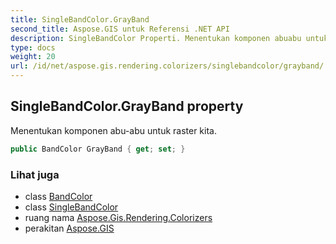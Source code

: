 ```yaml
---
title: SingleBandColor.GrayBand
second_title: Aspose.GIS untuk Referensi .NET API
description: SingleBandColor Properti. Menentukan komponen abuabu untuk raster kita.
type: docs
weight: 20
url: /id/net/aspose.gis.rendering.colorizers/singlebandcolor/grayband/
---
```

## SingleBandColor.GrayBand property

Menentukan komponen abu-abu untuk raster kita.

```csharp
public BandColor GrayBand { get; set; }
```

### Lihat juga

* class [BandColor](../../bandcolor/)
* class [SingleBandColor](../)
* ruang nama [Aspose.Gis.Rendering.Colorizers](../../singlebandcolor/)
* perakitan [Aspose.GIS](../../../)


